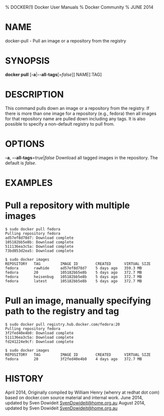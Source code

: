% DOCKER(1) Docker User Manuals
% Docker Community
% JUNE 2014
# NAME
docker-pull - Pull an image or a repository from the registry

# SYNOPSIS
**docker pull**
[**-a**|**--all-tags**[=*false*]]
NAME[:TAG]

# DESCRIPTION

This command pulls down an image or a repository from the registry. If
there is more than one image for a repository (e.g., fedora) then all
images for that repository name are pulled down including any tags.
It is also possible to specify a non-default registry to pull from.

# OPTIONS
**-a**, **--all-tags**=*true*|*false*
   Download all tagged images in the repository. The default is *false*.

# EXAMPLES

# Pull a repository with multiple images

    $ sudo docker pull fedora
    Pulling repository fedora
    ad57ef8d78d7: Download complete
    105182bb5e8b: Download complete
    511136ea3c5a: Download complete
    73bd853d2ea5: Download complete

    $ sudo docker images
    REPOSITORY   TAG         IMAGE ID        CREATED      VIRTUAL SIZE
    fedora       rawhide     ad57ef8d78d7    5 days ago   359.3 MB
    fedora       20          105182bb5e8b    5 days ago   372.7 MB
    fedora       heisenbug   105182bb5e8b    5 days ago   372.7 MB
    fedora       latest      105182bb5e8b    5 days ago   372.7 MB

# Pull an image, manually specifying path to the registry and tag

    $ sudo docker pull registry.hub.docker.com/fedora:20
    Pulling repository fedora
    3f2fed40e4b0: Download complete 
    511136ea3c5a: Download complete 
    fd241224e9cf: Download complete 

    $ sudo docker images
    REPOSITORY   TAG         IMAGE ID        CREATED      VIRTUAL SIZE
    fedora       20          3f2fed40e4b0    4 days ago   372.7 MB


# HISTORY
April 2014, Originally compiled by William Henry (whenry at redhat dot com)
based on docker.com source material and internal work.
June 2014, updated by Sven Dowideit <SvenDowideit@home.org.au>
August 2014, updated by Sven Dowideit <SvenDowideit@home.org.au>
